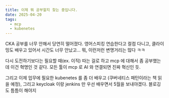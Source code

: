 ```yaml
---
title: 이제 뭐 공부할지 찾는 중입니다.
date: 2025-04-20
tags:
  - mcp
  - kubenetes
---
```


CKA 공부를 너무 안해서 당연히 떨어졌다. 영어스피킹 연습한다고 컬컴 다니고, 클라이밍도 배우고 있어서 시간도 너무 안났고... 뭐, 이런저런 변명거리는 많다 ㅋㅋ

다시 도전하기보다는 필요할 때(ex. 이직) 따는 걸로 하고 mcp 에 대해서 좀 공부했는데 이건 혁명인 것 같다. 모든 툴이 mcp 로 AI 와 연결되면 진짜 혁신인 듯.

그리고 이제 업무에 필요한 kubenetes 를 좀 더 배우고 (쿠버네티스 패턴이라는 책 읽을 예정), 그리고 keycloak 이랑 jenkins 만 우선 배우면서 5월을 보내야겠다. 블로깅도 틈틈이 해야지